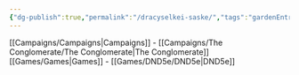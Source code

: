 ```yaml
---
{"dg-publish":true,"permalink":"/dracyselkei-saske/","tags":"gardenEntry"}
---
```



[[Campaigns/Campaigns|Campaigns]]
	- [[Campaigns/The Conglomerate/The Conglomerate|The Conglomerate]]
[[Games/Games|Games]]
	- [[Games/DND5e/DND5e|DND5e]]

